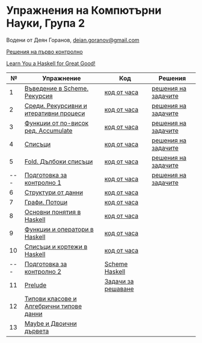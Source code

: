 # Упражнения на Компютърни Науки, Група 2

Водени от Деян Горанов, deian.goranov@gmail.com

[Решения на първо контролно](exam-01/solutions)

[Learn You a Haskell for Great Good!](http://learnyouahaskell.com/chapters)

| №   | Упражнение                                      | Код                   | Решения                       |
| --- | ----------------------------------------------- | --------------------- | ----------------------------- |
|  1  | [Въведение в Scheme. Рекурсия][1e]              | [код от часа][1c]     | [решения на задачите][1s]     |
|  2  | [Среди. Рекурсивни и итеративни процеси][2e]    | [код от часа][2c]     | [решения на задачите][2s]     |
|  3  | [Функции от по-висок ред. Accumulate][3e]       | [код от часа][3c]     | [решения на задачите][3s]     |
|  4  | [Списъци][4e]                                   | [код от часа][4c]     | [решения на задачите][4s]     |
|  5  | [Fold. Дълбоки списъци][5e]                     | [код от часа][5c]     | [решения на задачите][5s]     |
| --- | [Подготовка за контролно 1][prep1e]             | [код от часа][prep1c] | [решения на задачите][prep1s] |
|  6  | [Структури от данни][6e]                        | [код от часа][6c]     |
|  7  | [Графи. Потоци][7e]                             | [код от часа][7c]     |
|  8  | [Основни понятия в Haskell][8e]                 | [код от часа][8c]     |
|  9  | [Функции и оператори в Haskell][9e]             | [код от часа][9c]     |
| 10  | [Списъци и кортежи в Haskell][10e]              | [код от часа][10c]    |
| --- | [Подготовка за контролно 2][prep2e]             | [Scheme][prep2cscm] [Haskell][prep2chs] |
| 11  | [Prelude][11e]                                  | [Задачи за решаване][11t] |
| 12  | [Типови класове и Алгебрични типове данни][12e] |
| 13  | [Maybe и Двоични дървета][13e]                  |

[1e]: 01--introduction-to-scheme--recursion
[1c]: 01--introduction-to-scheme--recursion/class.rkt
[1s]: 01--introduction-to-scheme--recursion/solutions.rkt

[2e]: 02--recursive-and-iterative-processes
[2c]: 02--recursive-and-iterative-processes/class.rkt
[2s]: 02--recursive-and-iterative-processes/solutions

[3e]: 03--higher-order-functions--accumulate
[3c]: 03--higher-order-functions--accumulate/class.rkt
[3s]: 03--higher-order-functions--accumulate/solutions

[4e]: 04--lists
[4c]: 04--lists/class.rkt
[4s]: 04--lists/solutions

[5e]: 05--fold--deep-lists
[5c]: 05--fold--deep-lists/class.rkt
[5s]: 05--fold--deep-lists/solutions

[prep1e]: exam-01/prep
[prep1c]: exam-01/prep/class.rkt
[prep1s]: exam-01/prep/solutions

[6e]: 06--ads
[6c]: 06--ads/class.rkt

[7e]: 07--graphs--streams
[7c]: 07--graphs--streams/class.rkt

[8e]: 08--haskell-basics
[8c]: 08--haskell-basics/class.hs

[9e]: 09--haskell-functions-and-operators
[9c]: 09--haskell-functions-and-operators/class.hs

[10e]: 10--haskell-lists
[10c]: 10--haskell-lists/class.hs

[prep2e]: exam-02/prep
[prep2cscm]: exam-02/prep/class.rkt
[prep2chs]: exam-02/prep/class.hs

[11e]: 11--haskell-prelude
[11t]: 11--haskell-prelude/pre-solutions.hs

[12e]: 12--haskell-type-classes-and-adts/class.hs

[13e]: 13--haskell-maybe-tree/class.hs
